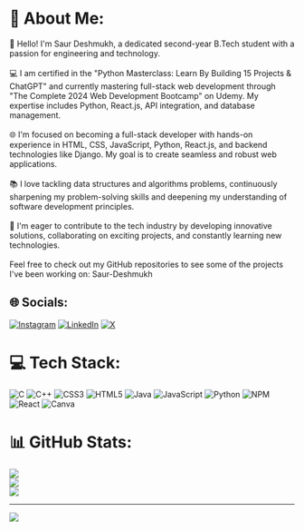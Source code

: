 # 💫 About Me:
👋 Hello! I'm Saur Deshmukh, a dedicated second-year B.Tech student with a passion for engineering and technology.<br><br>💻 I am certified in the "Python Masterclass: Learn By Building 15 Projects & ChatGPT" and currently mastering full-stack web development through "The Complete 2024 Web Development Bootcamp" on Udemy. My expertise includes Python, React.js, API integration, and database management.<br><br>🌐 I'm focused on becoming a full-stack developer with hands-on experience in HTML, CSS, JavaScript, Python, React.js, and backend technologies like Django. My goal is to create seamless and robust web applications.<br><br>📚 I love tackling data structures and algorithms problems, continuously sharpening my problem-solving skills and deepening my understanding of software development principles.<br><br>🚀 I'm eager to contribute to the tech industry by developing innovative solutions, collaborating on exciting projects, and constantly learning new technologies.<br><br>Feel free to check out my GitHub repositories to see some of the projects I've been working on: Saur-Deshmukh


## 🌐 Socials:
[![Instagram](https://img.shields.io/badge/Instagram-%23E4405F.svg?logo=Instagram&logoColor=white)](https://instagram.com/_saurd15) [![LinkedIn](https://img.shields.io/badge/LinkedIn-%230077B5.svg?logo=linkedin&logoColor=white)](https://linkedin.com/in/saur-deshmukh-800b5a291) [![X](https://img.shields.io/badge/X-black.svg?logo=X&logoColor=white)](https://x.com/@SaurDeshmukh) 

# 💻 Tech Stack:
![C](https://img.shields.io/badge/c-%2300599C.svg?style=for-the-badge&logo=c&logoColor=white) ![C++](https://img.shields.io/badge/c++-%2300599C.svg?style=for-the-badge&logo=c%2B%2B&logoColor=white) ![CSS3](https://img.shields.io/badge/css3-%231572B6.svg?style=for-the-badge&logo=css3&logoColor=white) ![HTML5](https://img.shields.io/badge/html5-%23E34F26.svg?style=for-the-badge&logo=html5&logoColor=white) ![Java](https://img.shields.io/badge/java-%23ED8B00.svg?style=for-the-badge&logo=openjdk&logoColor=white) ![JavaScript](https://img.shields.io/badge/javascript-%23323330.svg?style=for-the-badge&logo=javascript&logoColor=%23F7DF1E) ![Python](https://img.shields.io/badge/python-3670A0?style=for-the-badge&logo=python&logoColor=ffdd54) ![NPM](https://img.shields.io/badge/NPM-%23CB3837.svg?style=for-the-badge&logo=npm&logoColor=white) ![React](https://img.shields.io/badge/react-%2320232a.svg?style=for-the-badge&logo=react&logoColor=%2361DAFB) ![Canva](https://img.shields.io/badge/Canva-%2300C4CC.svg?style=for-the-badge&logo=Canva&logoColor=white)
# 📊 GitHub Stats:
![](https://github-readme-stats.vercel.app/api?username=Saur-Deshmukh&theme=tokyonight&hide_border=false&include_all_commits=false&count_private=false)<br/>
![](https://github-readme-streak-stats.herokuapp.com/?user=Saur-Deshmukh&theme=tokyonight&hide_border=false)<br/>
![](https://github-readme-stats.vercel.app/api/top-langs/?username=Saur-Deshmukh&theme=tokyonight&hide_border=false&include_all_commits=false&count_private=false&layout=compact)

---
[![](https://visitcount.itsvg.in/api?id=Saur-Deshmukh&icon=0&color=0)](https://visitcount.itsvg.in)

<!-- Proudly created with GPRM ( https://gprm.itsvg.in ) -->
